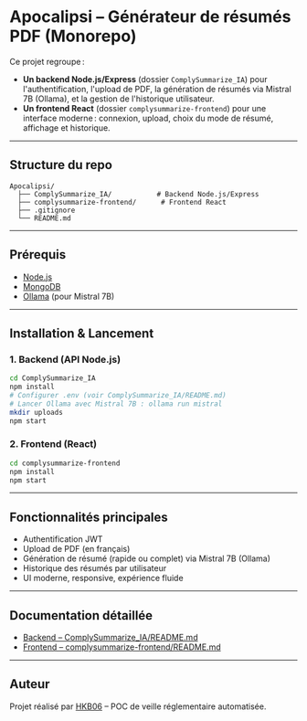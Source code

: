 # Apocalipsi – Générateur de résumés PDF (Monorepo)

Ce projet regroupe :
- **Un backend Node.js/Express** (dossier `ComplySummarize_IA`) pour l'authentification, l'upload de PDF, la génération de résumés via Mistral 7B (Ollama), et la gestion de l'historique utilisateur.
- **Un frontend React** (dossier `complysummarize-frontend`) pour une interface moderne : connexion, upload, choix du mode de résumé, affichage et historique.

---

## Structure du repo

```
Apocalipsi/
  ├── ComplySummarize_IA/           # Backend Node.js/Express
  ├── complysummarize-frontend/      # Frontend React
  ├── .gitignore
  └── README.md 
```

---

## Prérequis
- [Node.js](https://nodejs.org/)
- [MongoDB](https://www.mongodb.com/)
- [Ollama](https://ollama.com/) (pour Mistral 7B)

---

## Installation & Lancement

### 1. Backend (API Node.js)
```bash
cd ComplySummarize_IA
npm install
# Configurer .env (voir ComplySummarize_IA/README.md)
# Lancer Ollama avec Mistral 7B : ollama run mistral
mkdir uploads
npm start
```

### 2. Frontend (React)
```bash
cd complysummarize-frontend
npm install
npm start
```

---

## Fonctionnalités principales
- Authentification JWT
- Upload de PDF (en français)
- Génération de résumé (rapide ou complet) via Mistral 7B (Ollama)
- Historique des résumés par utilisateur
- UI moderne, responsive, expérience fluide

---

## Documentation détaillée
- [Backend – ComplySummarize_IA/README.md](./ComplySummarize_IA/README.md)
- [Frontend – complysummarize-frontend/README.md](./complysummarize-frontend/README.md)

---

## Auteur
Projet réalisé par [HKB06](https://github.com/HKB06) – POC de veille réglementaire automatisée. 